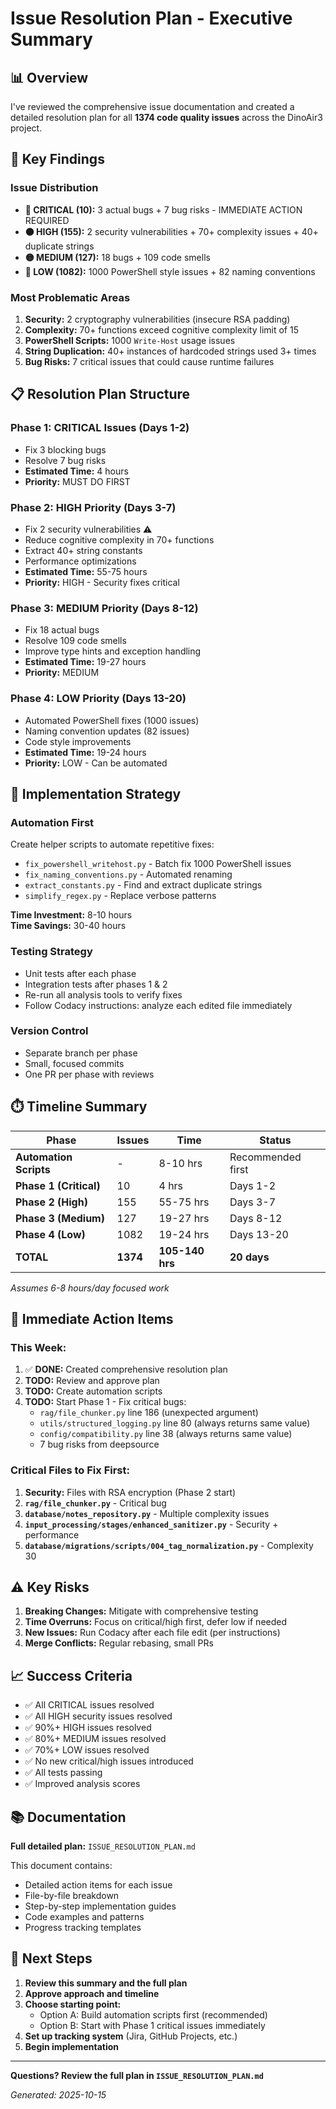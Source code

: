 # Issue Resolution Plan - Executive Summary

## 📊 Overview

I've reviewed the comprehensive issue documentation and created a detailed resolution plan for all **1374 code quality issues** across the DinoAir3 project.

## 🎯 Key Findings

### Issue Distribution

- **🔴 CRITICAL (10):** 3 actual bugs + 7 bug risks - IMMEDIATE ACTION REQUIRED
- **🟠 HIGH (155):** 2 security vulnerabilities + 70+ complexity issues + 40+ duplicate strings
- **🟡 MEDIUM (127):** 18 bugs + 109 code smells
- **🔵 LOW (1082):** 1000 PowerShell style issues + 82 naming conventions

### Most Problematic Areas

1. **Security:** 2 cryptography vulnerabilities (insecure RSA padding)
2. **Complexity:** 70+ functions exceed cognitive complexity limit of 15
3. **PowerShell Scripts:** 1000 `Write-Host` usage issues
4. **String Duplication:** 40+ instances of hardcoded strings used 3+ times
5. **Bug Risks:** 7 critical issues that could cause runtime failures

## 📋 Resolution Plan Structure

### **Phase 1: CRITICAL Issues (Days 1-2)**

- Fix 3 blocking bugs
- Resolve 7 bug risks
- **Estimated Time:** 4 hours
- **Priority:** MUST DO FIRST

### **Phase 2: HIGH Priority (Days 3-7)**

- Fix 2 security vulnerabilities ⚠️
- Reduce cognitive complexity in 70+ functions
- Extract 40+ string constants
- Performance optimizations
- **Estimated Time:** 55-75 hours
- **Priority:** HIGH - Security fixes critical

### **Phase 3: MEDIUM Priority (Days 8-12)**

- Fix 18 actual bugs
- Resolve 109 code smells
- Improve type hints and exception handling
- **Estimated Time:** 19-27 hours
- **Priority:** MEDIUM

### **Phase 4: LOW Priority (Days 13-20)**

- Automated PowerShell fixes (1000 issues)
- Naming convention updates (82 issues)
- Code style improvements
- **Estimated Time:** 19-24 hours
- **Priority:** LOW - Can be automated

## 🚀 Implementation Strategy

### Automation First

Create helper scripts to automate repetitive fixes:

- `fix_powershell_writehost.py` - Batch fix 1000 PowerShell issues
- `fix_naming_conventions.py` - Automated renaming
- `extract_constants.py` - Find and extract duplicate strings
- `simplify_regex.py` - Replace verbose patterns

**Time Investment:** 8-10 hours  
**Time Savings:** 30-40 hours

### Testing Strategy

- Unit tests after each phase
- Integration tests after phases 1 & 2
- Re-run all analysis tools to verify fixes
- Follow Codacy instructions: analyze each edited file immediately

### Version Control

- Separate branch per phase
- Small, focused commits
- One PR per phase with reviews

## ⏱️ Timeline Summary

| Phase                  | Issues   | Time            | Status            |
| ---------------------- | -------- | --------------- | ----------------- |
| **Automation Scripts** | -        | 8-10 hrs        | Recommended first |
| **Phase 1 (Critical)** | 10       | 4 hrs           | Days 1-2          |
| **Phase 2 (High)**     | 155      | 55-75 hrs       | Days 3-7          |
| **Phase 3 (Medium)**   | 127      | 19-27 hrs       | Days 8-12         |
| **Phase 4 (Low)**      | 1082     | 19-24 hrs       | Days 13-20        |
| **TOTAL**              | **1374** | **105-140 hrs** | **20 days**       |

_Assumes 6-8 hours/day focused work_

## 🎯 Immediate Action Items

### This Week:

1. ✅ **DONE:** Created comprehensive resolution plan
2. **TODO:** Review and approve plan
3. **TODO:** Create automation scripts
4. **TODO:** Start Phase 1 - Fix critical bugs:
   - `rag/file_chunker.py` line 186 (unexpected argument)
   - `utils/structured_logging.py` line 80 (always returns same value)
   - `config/compatibility.py` line 38 (always returns same value)
   - 7 bug risks from deepsource

### Critical Files to Fix First:

1. **Security:** Files with RSA encryption (Phase 2 start)
2. **`rag/file_chunker.py`** - Critical bug
3. **`database/notes_repository.py`** - Multiple complexity issues
4. **`input_processing/stages/enhanced_sanitizer.py`** - Security + performance
5. **`database/migrations/scripts/004_tag_normalization.py`** - Complexity 30

## ⚠️ Key Risks

1. **Breaking Changes:** Mitigate with comprehensive testing
2. **Time Overruns:** Focus on critical/high first, defer low if needed
3. **New Issues:** Run Codacy after each file edit (per instructions)
4. **Merge Conflicts:** Regular rebasing, small PRs

## 📈 Success Criteria

- ✅ All CRITICAL issues resolved
- ✅ All HIGH security issues resolved
- ✅ 90%+ HIGH issues resolved
- ✅ 80%+ MEDIUM issues resolved
- ✅ 70%+ LOW issues resolved
- ✅ No new critical/high issues introduced
- ✅ All tests passing
- ✅ Improved analysis scores

## 📚 Documentation

**Full detailed plan:** `ISSUE_RESOLUTION_PLAN.md`

This document contains:

- Detailed action items for each issue
- File-by-file breakdown
- Step-by-step implementation guides
- Code examples and patterns
- Progress tracking templates

## 🤝 Next Steps

1. **Review this summary and the full plan**
2. **Approve approach and timeline**
3. **Choose starting point:**
   - Option A: Build automation scripts first (recommended)
   - Option B: Start with Phase 1 critical issues immediately
4. **Set up tracking system** (Jira, GitHub Projects, etc.)
5. **Begin implementation**

---

**Questions? Review the full plan in `ISSUE_RESOLUTION_PLAN.md`**

_Generated: 2025-10-15_
